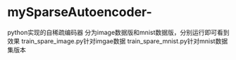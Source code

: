 # mySparseAutoencoder-

python实现的自稀疏编码器
      分为image数据版和mnist数据版，分别运行即可看到效果
      train_spare_image.py针对imgae数据
      train_spare_mnist.py针对mnist数据集版本
